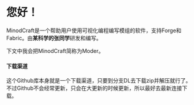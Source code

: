 # 您好！
MinodCraft是一个帮助用户使用可视化编程编写模组的软件，支持Forge和Fabric。由**某科学的张同学**研发和编写。

下文中我会把MinodCraft简称为Moder。

#### 下载渠道

这个Github库本身就是一个下载渠道，只要到分支DL去下载zip并解压就行了。
不过Github不会经常更新，只会在大更新的时候更新，所以最好去最新连接下载。
